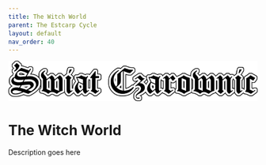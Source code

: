 ```yaml
---
title: The Witch World
parent: The Estcarp Cycle
layout: default
nav_order: 40
---
```


![Witch World](../../assets/img/swiat_czarownic.png "Witch World")

# The Witch World 

Description goes here
